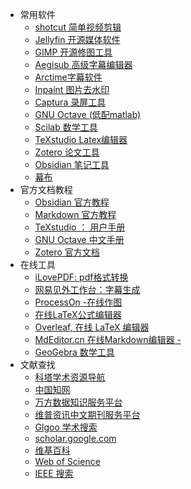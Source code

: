 - 常用软件
	- [shotcut 简单视频剪辑](https://www.shotcut.org/)
	- [Jellyfin 开源媒体软件](https://jellyfin.org/)
	- [GIMP 开源修图工具](https://www.gimp.org/)
	- [Aegisub 高级字幕编辑器 ](https://aegi.vmoe.info/)
	- [Arctime字幕软件](https://arctime.org/download.html)
	- [Inpaint 图片去水印](https://theinpaint.com/)
	- [Captura 录屏工具](https://mathewsachin.github.io/Captura/)
	- [GNU Octave (低配matlab)](https://octave.org/index)
	- [Scilab 数学工具](https://www.scilab.org/)
	- [TeXstudio Latex编辑器](http://texstudio.sourceforge.net/)
	- [Zotero 论文工具](https://www.zotero.org/)
	- [Obsidian 笔记工具](https://obsidian.md/)
	- [幕布 ](https://mubu.com/home)
- 官方文档教程
	- [ Obsidian 官方教程](https://publish.obsidian.md/help-zh/由此开始)
	- [Markdown 官方教程](https://markdown.com.cn/basic-syntax/)
	- [TeXstudio ： 用户手册](file:///D:/texlive/texstudio/help/usermanual_en.html)
	- [GNU Octave 中文手册](https://runebook.dev/zh-CN/docs/octave/)
	- [Zotero 官方文档](https://www.zotero.org/support/)
- 在线工具
	- [iLovePDF: pdf格式转换](https://www.ilovepdf.com/zh-cn)
	- [网易见外工作台：字幕生成](https://jianwai.youdao.com/index/0)
	- [ProcessOn -在线作图](https://www.processon.com/)
	- [在线LaTeX公式编辑器](https://www.latexlive.com/)
	- [ Overleaf, 在线 LaTeX 编辑器](https://www.overleaf.com/latex)
	- [MdEditor.cn 在线Markdown编辑器 - ](https://md.mzr.me/)
	- [GeoGebra 数学工具](https://www.geogebra.org/classic)
- 文献查找
	- [科塔学术资源导航](https://site.sciping.com/)
	- [中国知网](https://www.cnki.net/)
	- [万方数据知识服务平台](http://www.wanfangdata.com.cn/index.html)
	- [维普资讯中文期刊服务平台](http://data.whlib.ac.cn/)
	- [Glgoo 学术搜索](https://gg.xueshu5.com/)
	- [scholar.google.com](https://scholar.google.com/)
	- [维基百科](https://zh.wikipedia.org/wiki/Wikipedia:首页)
	- [Web of Science](https://login.webofknowledge.com/error/Error?Src=IP&Alias=WOK5&Error=IPError&Params=%26Error%3DClient.NullSessionID&PathInfo=%2F&RouterURL=https%3A%2F%2Fwww.webofknowledge.com%2F&Domain=.webofknowledge.com)
	- [IEEE 搜索](https://ieeexplore.ieee.org/Xplore/home.jsp)



  

